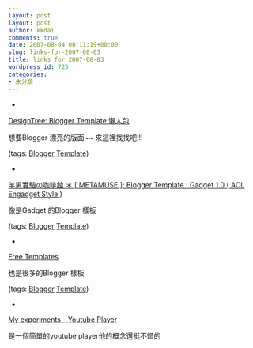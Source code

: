 ```yaml
---
layout: post
layout: post
author: kkdai
comments: true
date: 2007-08-04 00:11:19+00:00
slug: links-for-2007-08-03
title: links for 2007-08-03
wordpress_id: 725
categories:
- 未分類
---
```



	
  * 
		

[DesignTree: Blogger Template 懶人包](http://hnigel.blogspot.com/2007/04/blogger-template.html)


		

想要Blogger 漂亮的版面~~ 來這裡找找吧!!!


		

(tags: [Blogger](http://del.icio.us/kkdai/Blogger) [Template](http://del.icio.us/kkdai/Template))


	

	
  * 
		

[羊男實驗の咖啡館 ＊ [ METAMUSE ]: Blogger Template : Gadget 1.0 ( AOL Engadget Style )](http://metamuse.blogspot.com/2007/01/blogger-template-gadget-10-aol-engadget.html)


		

像是Gadget  的Blogger 樣板


		

(tags: [Blogger](http://del.icio.us/kkdai/Blogger) [Template](http://del.icio.us/kkdai/Template))


	

	
  * 
		

[Free Templates](http://freetemplates.blogspot.com/)


		

也是很多的Blogger 樣板


		

(tags: [Blogger](http://del.icio.us/kkdai/Blogger) [Template](http://del.icio.us/kkdai/Template))


	

	
  * 
		

[My experiments - Youtube Player](http://padmanijain.googlepages.com/myexperiments.html)


		

是一個簡單的youtube player他的概念還挺不錯的




	



